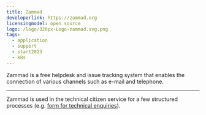 ```yaml
---
title: Zammad
developerlink: https://zammad.org
licensingmodel: open source
logo: /logo/320px-Logo-zammad.svg.png
tags:
  - application
  - support
  - start2023
  - k8s
---
```


Zammad is a free helpdesk and issue tracking system that enables the connection of various channels such as e-mail and telephone.

---

Zammad is used in the technical citizen service for a few structured processes (e.g. [form for technical enquiries](https://service.muenchen.de/intelliform/forms/01/01/01/supportformular/index)).
